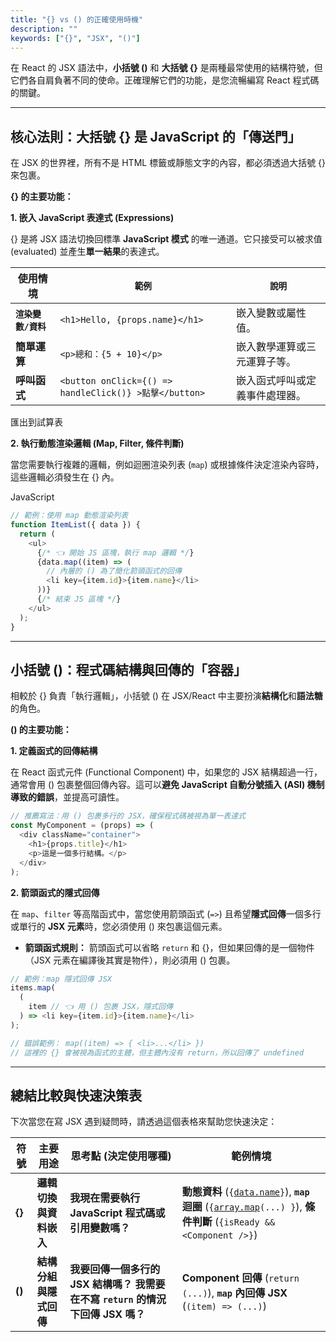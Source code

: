 ```yaml
---
title: "{} vs () 的正確使用時機"
description: ""
keywords: ["{}", "JSX", "()"]
---
```


在 React 的 JSX 語法中，**小括號 ()** 和 **大括號 {}** 是兩種最常使用的結構符號，但它們各自肩負著不同的使命。正確理解它們的功能，是您流暢編寫 React 程式碼的關鍵。

---

## 核心法則：大括號 {} 是 JavaScript 的「傳送門」

在 JSX 的世界裡，所有不是 HTML 標籤或靜態文字的內容，都必須透過大括號 {} 來包裹。

**{} 的主要功能：**

**1\. 嵌入 JavaScript 表達式 (Expressions)**

{} 是將 JSX 語法切換回標準 **JavaScript 模式** 的唯一通道。它只接受可以被求值 (evaluated) 並產生**單一結果**的表達式。

| 使用情境            | `範例`                                                 | `說明`                         |
| ------------------- | ------------------------------------------------------ | ------------------------------ |
| **`渲染變數/資料`** | `<h1>Hello, {props.name}</h1>`                         | 嵌入變數或屬性值。             |
| **簡單運算**        | `<p>總和：{5 + 10}</p>`                                | 嵌入數學運算或三元運算子等。   |
| **呼叫函式**        | `<button onClick={() => handleClick()} >點擊</button>` | 嵌入函式呼叫或定義事件處理器。 |

匯出到試算表

**2\. 執行動態渲染邏輯 (Map, Filter, 條件判斷)**

當您需要執行複雜的邏輯，例如迴圈渲染列表 (`map`) 或根據條件決定渲染內容時，這些邏輯必須發生在 {} 內。

JavaScript

```javascript
// 範例：使用 map 動態渲染列表
function ItemList({ data }) {
  return (
    <ul>
      {/* 👈 開始 JS 區塊，執行 map 邏輯 */}
      {data.map((item) => (
        // 內層的 () 為了簡化箭頭函式的回傳
        <li key={item.id}>{item.name}</li>
      ))}
      {/* 結束 JS 區塊 */}
    </ul>
  );
}
```

---

## 小括號 ()：程式碼結構與回傳的「容器」

相較於 {} 負責「執行邏輯」，小括號 () 在 JSX/React 中主要扮演**結構化**和**語法糖**的角色。

**() 的主要功能：**

**1\. 定義函式的回傳結構**

在 React 函式元件 (Functional Component) 中，如果您的 JSX 結構超過一行，通常會用 () 包裹整個回傳內容。這可以**避免 JavaScript 自動分號插入 (ASI) 機制導致的錯誤**，並提高可讀性。

```javascript
// 推薦寫法：用 () 包裹多行的 JSX，確保程式碼被視為單一表達式
const MyComponent = (props) => (
  <div className="container">
    <h1>{props.title}</h1>
    <p>這是一個多行結構。</p>
  </div>
);
```

**2\. 箭頭函式的隱式回傳**

在 `map`、`filter` 等高階函式中，當您使用箭頭函式 (`=>`) 且希望**隱式回傳**一個多行或單行的 **JSX 元素**時，您必須使用 () 來包裹這個元素。

- **箭頭函式規則：** 箭頭函式可以省略 `return` 和 {}，但如果回傳的是一個物件（JSX 元素在編譯後其實是物件），則必須用 () 包裹。

```javascript
// 範例：map 隱式回傳 JSX
items.map(
  (
    item // 👈 用 () 包裹 JSX，隱式回傳
  ) => <li key={item.id}>{item.name}</li>
);

// 錯誤範例： map((item) => { <li>...</li> })
// 這裡的 {} 會被視為函式的主體，但主體內沒有 return，所以回傳了 undefined
```

---

## 總結比較與快速決策表

下次當您在寫 JSX 遇到疑問時，請透過這個表格來幫助您快速決定：

| 符號   | 主要用途               | 思考點 (決定使用哪種)                                                               | 範例情境                                                                                                                                          |
| ------ | ---------------------- | ----------------------------------------------------------------------------------- | ------------------------------------------------------------------------------------------------------------------------------------------------- |
| **{}** | **邏輯切換與資料嵌入** | **我現在需要執行 JavaScript 程式碼或引用變數嗎？**                                  | **動態資料** (`{`[`data.name`](data.name)`}`), **`map` 迴圈** (`{`[`array.map`](array.map)`(...) }`), **條件判斷** (`{isReady && <Component />}`) |
| **()** | **結構分組與隱式回傳** | **我要回傳一個多行的 JSX 結構嗎？** **我需要在不寫 `return` 的情況下回傳 JSX 嗎？** | **Component 回傳** (`return (...)`), **`map` 內回傳 JSX** (`(item) => (...)`)                                                                     |
